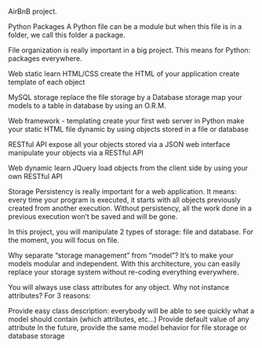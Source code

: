 AirBnB project.

Python Packages
A Python file can be a module but when this file is in a folder, we call this folder a package.

File organization is really important in a big project. This means for Python: packages everywhere.

Web static
learn HTML/CSS
create the HTML of your application
create template of each object

MySQL storage
replace the file storage by a Database storage
map your models to a table in database by using an O.R.M.

Web framework - templating
create your first web server in Python
make your static HTML file dynamic by using objects stored in a file or database

RESTful API
expose all your objects stored via a JSON web interface
manipulate your objects via a RESTful API

Web dynamic
learn JQuery
load objects from the client side by using your own RESTful API


Storage
Persistency is really important for a web application. It means: every time your program is executed, it starts with all objects previously created from another execution. Without persistency, all the work done in a previous execution won’t be saved and will be gone.

In this project, you will manipulate 2 types of storage: file and database. For the moment, you will focus on file.

Why separate “storage management” from “model”? It’s to make your models modular and independent. With this architecture, you can easily replace your storage system without re-coding everything everywhere.

You will always use class attributes for any object. Why not instance attributes? For 3 reasons:

Provide easy class description: everybody will be able to see quickly what a model should contain (which attributes, etc…)
Provide default value of any attribute
In the future, provide the same model behavior for file storage or database storage

